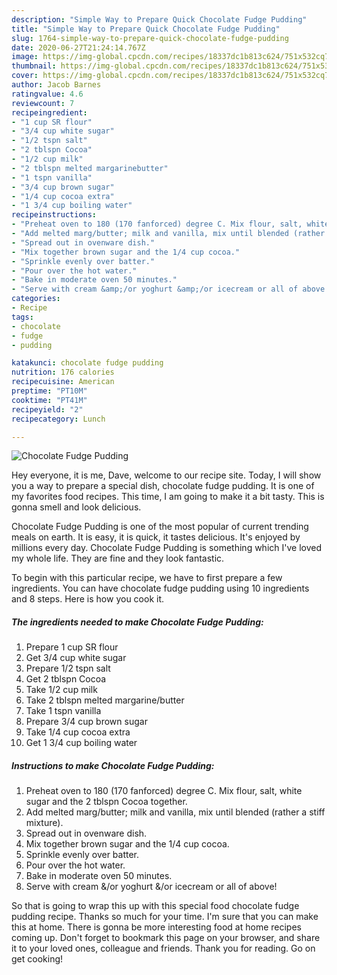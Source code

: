 ```yaml
---
description: "Simple Way to Prepare Quick Chocolate Fudge Pudding"
title: "Simple Way to Prepare Quick Chocolate Fudge Pudding"
slug: 1764-simple-way-to-prepare-quick-chocolate-fudge-pudding
date: 2020-06-27T21:24:14.767Z
image: https://img-global.cpcdn.com/recipes/18337dc1b813c624/751x532cq70/chocolate-fudge-pudding-recipe-main-photo.jpg
thumbnail: https://img-global.cpcdn.com/recipes/18337dc1b813c624/751x532cq70/chocolate-fudge-pudding-recipe-main-photo.jpg
cover: https://img-global.cpcdn.com/recipes/18337dc1b813c624/751x532cq70/chocolate-fudge-pudding-recipe-main-photo.jpg
author: Jacob Barnes
ratingvalue: 4.6
reviewcount: 7
recipeingredient:
- "1 cup SR flour"
- "3/4 cup white sugar"
- "1/2 tspn salt"
- "2 tblspn Cocoa"
- "1/2 cup milk"
- "2 tblspn melted margarinebutter"
- "1 tspn vanilla"
- "3/4 cup brown sugar"
- "1/4 cup cocoa extra"
- "1 3/4 cup boiling water"
recipeinstructions:
- "Preheat oven to 180 (170 fanforced) degree C. Mix flour, salt, white sugar and the 2 tblspn Cocoa together."
- "Add melted marg/butter; milk and vanilla, mix until blended (rather a stiff mixture)."
- "Spread out in ovenware dish."
- "Mix together brown sugar and the 1/4 cup cocoa."
- "Sprinkle evenly over batter."
- "Pour over the hot water."
- "Bake in moderate oven 50 minutes."
- "Serve with cream &amp;/or yoghurt &amp;/or icecream or all of above!"
categories:
- Recipe
tags:
- chocolate
- fudge
- pudding

katakunci: chocolate fudge pudding 
nutrition: 176 calories
recipecuisine: American
preptime: "PT10M"
cooktime: "PT41M"
recipeyield: "2"
recipecategory: Lunch

---
```



![Chocolate Fudge Pudding](https://img-global.cpcdn.com/recipes/18337dc1b813c624/751x532cq70/chocolate-fudge-pudding-recipe-main-photo.jpg)

Hey everyone, it is me, Dave, welcome to our recipe site. Today, I will show you a way to prepare a special dish, chocolate fudge pudding. It is one of my favorites food recipes. This time, I am going to make it a bit tasty. This is gonna smell and look delicious.



Chocolate Fudge Pudding is one of the most popular of current trending meals on earth. It is easy, it is quick, it tastes delicious. It's enjoyed by millions every day. Chocolate Fudge Pudding is something which I've loved my whole life. They are fine and they look fantastic.


To begin with this particular recipe, we have to first prepare a few ingredients. You can have chocolate fudge pudding using 10 ingredients and 8 steps. Here is how you cook it.

<!--inarticleads1-->

##### The ingredients needed to make Chocolate Fudge Pudding:

1. Prepare 1 cup SR flour
1. Get 3/4 cup white sugar
1. Prepare 1/2 tspn salt
1. Get 2 tblspn Cocoa
1. Take 1/2 cup milk
1. Take 2 tblspn melted margarine/butter
1. Take 1 tspn vanilla
1. Prepare 3/4 cup brown sugar
1. Take 1/4 cup cocoa extra
1. Get 1 3/4 cup boiling water




<!--inarticleads2-->

##### Instructions to make Chocolate Fudge Pudding:

1. Preheat oven to 180 (170 fanforced) degree C. Mix flour, salt, white sugar and the 2 tblspn Cocoa together.
1. Add melted marg/butter; milk and vanilla, mix until blended (rather a stiff mixture).
1. Spread out in ovenware dish.
1. Mix together brown sugar and the 1/4 cup cocoa.
1. Sprinkle evenly over batter.
1. Pour over the hot water.
1. Bake in moderate oven 50 minutes.
1. Serve with cream &amp;/or yoghurt &amp;/or icecream or all of above!




So that is going to wrap this up with this special food chocolate fudge pudding recipe. Thanks so much for your time. I'm sure that you can make this at home. There is gonna be more interesting food at home recipes coming up. Don't forget to bookmark this page on your browser, and share it to your loved ones, colleague and friends. Thank you for reading. Go on get cooking!
